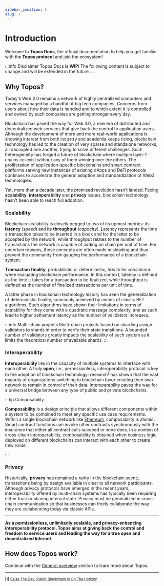 ```yaml
---
sidebar_position: 1
slug: /
---
```


# Introduction

Welcome to **Topos Docs**, the official documentation to help you get familiar with the **Topos protocol** and join the ecosystem!

:::info Disclaimer
Topos Docs is **WIP**! The following content is subject to change and will be extended in the future.
:::

## Why Topos?

Today's Web 2.0 remains a network of highly centralized computers and services managed by a handful of big tech companies. Concerns from users about how their data is handled and to which extent it is controlled and owned by such companies are getting stronger every day.

Blockchain has paved the way for Web 3.0, a new era of distributed and decentralized web services that give back the control to application users. Although the development of more and more real-world applications is showing interest from both industry and academia keeps rising, blockchain technology has led to the creation of very sparse and standalone networks, all decoupled one another, trying to solve different challenges. Such heterogeneity has forged a future of blockchain where multiple layer-1 chains co-exist without any of them winning over the others. The proliferation of application-specific blockchains and smart contract platforms serving new instances of existing dApps and DeFi protocols continues to accelerate the general adoption and standardization of Web3 technologies.

Yet, more than a decade later, the promised revolution hasn't landed. Facing **scalability**, **interoperability** and **privacy** issues, blockchain technology hasn't been able to reach full adoption.

### Scalability

Blockchain scalability is closely pegged to two of its upmost metrics: its **latency** (_speed_) and its **throughput** (_capacity_). Latency represents the time a transaction takes to be inserted in a block and for the latter to be accepted by the network, while throughput relates to the number of transactions the network is capable of adding on chain per unit of time. For uncertain reasons, these concepts are often made misleading and thus prevent the community from gauging the performance of a blockchain system.

**Transaction finality**, probabilistic or deterministic, _has to be considered_ when evaluating blockchain performance. In this context, latency is defined as the time it takes for a transaction to be finalized, while throughput is defined as the number of finalized transactions per unit of time.

A latter phase in blockchain technology history has seen the generalization of deterministic finality, commonly achieved by means of classic BFT algorithms. Such algorithms have shown their limitations in terms of scalability for they come with a quadratic message complexity, and as such lead to higher settlement latency as the number of validators increases.

:::info Multi-chain projects
Multi-chain projects based on sharding assign validators to shards in order to verify their state transitions. A bounded number of validators greatly impacts the scalability of such system as it limits the theoretical number of available shards.
:::

### Interoperability

**Interoperability** lies in the capacity of multiple systems to interface with each other. A truly **open**, i.e., permissionless, interoperability protocol is key to the adoption of blockchain technology: research<sup>[1](#ref-1)</sup> has shown that the vast majority of organizations switching to blockchain favor creating their own network to remain in control of their data. Interoperability paves the way for a universal bridge between any type of public and private blockchains.

:::tip Composability

**Composability** is a design principle that allows different components within a system to be combined to meet any specific use case requirements. Within a single blockchain network like [Ethereum](http://ethereum.org/en), composability is atomic: Smart contract functions can invoke other contracts synchronously with the insurance that either all contract calls succeed or none does. In a context of cross-chain interoperability, composability is obtained when business logic deployed on different blockchains can interact with each other to create new value.

:::

### Privacy

Historically, **privacy** has remained a rarity in the blockchain scene, transactions being by design available in clear to all network participants. Although privacy protocols have emerged in the recent years, interoperability offered by multi-chain systems has typically been requiring either trust or sharing internal state. Privacy must be generalized in cross-chain communication so that businesses can freely collaborate the way they are collaborating today via classic APIs.

---

**As a permissionless, unlimitedly scalable, and privacy-enhancing interoperability protocol, Topos aims at giving back the control and freedom to service users and leading the way for a true open and decentralized Internet.**

## How does Topos work?

Continue with the [General overview](/general-overview) section to learn more about Topos.

---

<sup>[1] <a id="ref-1" target="blank" href="https://assets.ey.com/content/dam/ey-sites/ey-com/en_gl/topics/blockchain/ey-public-blockchain-opportunity-snapshot.pdf">Seize The Day: Public Blockchain Is On The Horizon</a></sup>
